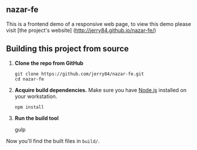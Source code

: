 ## nazar-fe
This is a frontend demo of a responsive web page, to view this demo please visit [the project's website] (http://jerry84.github.io/nazar-fe/)


## Building this project from source

 1. **Clone the repo from GitHub**

        git clone https://github.com/jerry84/nazar-fe.git
        cd nazar-fe
        
 2. **Acquire build dependencies.** Make sure you have [Node.js](http://nodejs.org/) installed on your workstation.

        npm install
 
 3.  **Run the build tool**

        gulp

Now you'll find the built files in `build/`.
